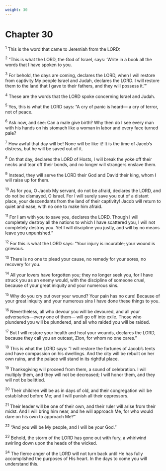 ```yaml
---
weight: 30
---
```


# Chapter 30

<sup>1</sup> This is the word that came to Jeremiah from the LORD: 

<sup>2</sup> “This is what the LORD, the God of Israel, says: ‘Write in a book all the words that I have spoken to you. 

<sup>3</sup> For behold, the days are coming, declares the LORD, when I will restore from captivity My people Israel and Judah, declares the LORD. I will restore them to the land that I gave to their fathers, and they will possess it.’” 

<sup>4</sup> These are the words that the LORD spoke concerning Israel and Judah. 

<sup>5</sup> Yes, this is what the LORD says: “A cry of panic is heard— a cry of terror, not of peace. 

<sup>6</sup> Ask now, and see: Can a male give birth? Why then do I see every man with his hands on his stomach like a woman in labor and every face turned pale? 

<sup>7</sup> How awful that day will be! None will be like it! It is the time of Jacob’s distress, but he will be saved out of it. 

<sup>8</sup> On that day, declares the LORD of Hosts, I will break the yoke off their necks and tear off their bonds, and no longer will strangers enslave them. 

<sup>9</sup> Instead, they will serve the LORD their God and David their king, whom I will raise up for them. 

<sup>10</sup> As for you, O Jacob My servant, do not be afraid, declares the LORD, and do not be dismayed, O Israel. For I will surely save you out of a distant place, your descendants from the land of their captivity! Jacob will return to quiet and ease, with no one to make him afraid. 

<sup>11</sup> For I am with you to save you, declares the LORD. Though I will completely destroy all the nations to which I have scattered you, I will not completely destroy you. Yet I will discipline you justly, and will by no means leave you unpunished.” 

<sup>12</sup> For this is what the LORD says: “Your injury is incurable; your wound is grievous. 

<sup>13</sup> There is no one to plead your cause, no remedy for your sores, no recovery for you. 

<sup>14</sup> All your lovers have forgotten you; they no longer seek you, for I have struck you as an enemy would, with the discipline of someone cruel, because of your great iniquity and your numerous sins. 

<sup>15</sup> Why do you cry out over your wound? Your pain has no cure! Because of your great iniquity and your numerous sins I have done these things to you. 

<sup>16</sup> Nevertheless, all who devour you will be devoured, and all your adversaries—every one of them— will go off into exile. Those who plundered you will be plundered, and all who raided you will be raided. 

<sup>17</sup> But I will restore your health and heal your wounds, declares the LORD, because they call you an outcast, Zion, for whom no one cares.” 

<sup>18</sup> This is what the LORD says: “I will restore the fortunes of Jacob’s tents and have compassion on his dwellings. And the city will be rebuilt on her own ruins, and the palace will stand in its rightful place. 

<sup>19</sup> Thanksgiving will proceed from them, a sound of celebration. I will multiply them, and they will not be decreased; I will honor them, and they will not be belittled. 

<sup>20</sup> Their children will be as in days of old, and their congregation will be established before Me; and I will punish all their oppressors. 

<sup>21</sup> Their leader will be one of their own, and their ruler will arise from their midst. And I will bring him near, and he will approach Me, for who would dare on his own to approach Me?” 

<sup>22</sup> “And you will be My people, and I will be your God.” 

<sup>23</sup> Behold, the storm of the LORD has gone out with fury, a whirlwind swirling down upon the heads of the wicked. 

<sup>24</sup> The fierce anger of the LORD will not turn back until He has fully accomplished the purposes of His heart. In the days to come you will understand this. 


